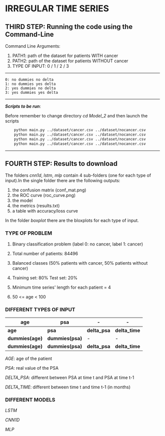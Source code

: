 # IRREGULAR TIME SERIES
## THIRD STEP: Running the code using the Command-Line
Command Line Arguments:
1. PATH1: path of the dataset for patients WITH cancer 
2. PATH2: path of the dataset for patients WITHOUT cancer
3. TYPE OF INPUT: 0 /  1 / 2 / 3
***
    0: no dummies no delta
    1: no dummies yes delta
    2: yes dummies no delta
    3: yes dummies yes delta
***
 
***Scripts to be run***:

Before remember to change directory *cd Model_2* and then launch the scripts
```bash
    python main.py ../dataset/cancer.csv ../dataset/nocancer.csv 
    python main.py ../dataset/cancer.csv ../dataset/nocancer.csv 
    python main.py ../dataset/cancer.csv ../dataset/nocancer.csv 
    python main.py ../dataset/cancer.csv ../dataset/nocancer.csv 
```
***
## FOURTH STEP: Results to download
The folders *cnn1d*, *lstm*, *mlp* contain 4 sub-folders (one for each type of input).In the single folder there are the following outputs:
1. the confusion matrix (conf_mat.png)
2. the ROC curve (roc_curve.png)
3. the model 
4. the metrics (results.txt)
5. a table with accuracy/loss curve

In the folder *boxplot* there are the bloxplots for each type of input.

### TYPE OF PROBLEM

1. Binary classification problem (label 0: no cancer, label 1: cancer)

2. Total number of patients: 84496


3. Balanced classes (50% patients with cancer, 50% patients without cancer)


4. Training set: 80% Test set: 20% 


5. Minimum time series' length for each patient = 4


6. 50 <= age < 100


### DIFFERENT TYPES OF INPUT

|age              | psa              | -             | -              |
|-----------------|------------------|---------------|----------------|
|  **age**        | **psa**          | **delta_psa** | **delta_time** |
| **dummies(age)** | **dummies(psa)** | -             | -              |
| **dummies(age)** | **dummies(psa)** | **delta_psa** | **delta_time** |

*AGE*: age of the patient

*PSA*: real value of the PSA

*DELTA_PSA*: different between PSA at time t and PSA at time t-1

*DELTA_TIME*: different between time t and time t-1 (in months)


### DIFFERENT MODELS

*LSTM* 

*CNN1D*

*MLP*


